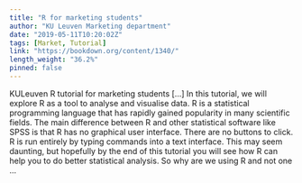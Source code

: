 ```yaml
---
title: "R for marketing students"
author: "KU Leuven Marketing department"
date: "2019-05-11T10:20:02Z"
tags: [Market, Tutorial]
link: "https://bookdown.org/content/1340/"
length_weight: "36.2%"
pinned: false
---
```


KULeuven R tutorial for marketing students [...] In this tutorial, we will explore R as a tool to analyse and visualise data. R is a statistical programming language that has rapidly gained popularity in many scientific fields. The main difference between R and other statistical software like SPSS is that R has no graphical user interface. There are no buttons to click. R is run entirely by typing commands into a text interface. This may seem daunting, but hopefully by the end of this tutorial you will see how R can help you to do better statistical analysis. So why are we using R and not one  ...
